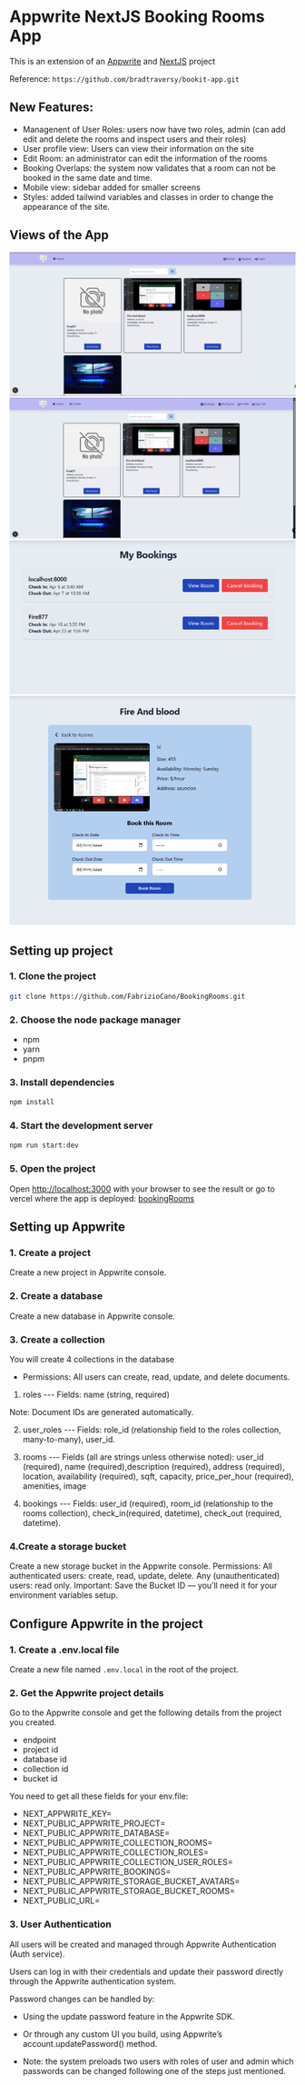 # Appwrite NextJS Booking Rooms App

This is an extension of an [Appwrite](https://appwrite.io) and [NextJS](https://nextjs.org/) project

Reference: ``https://github.com/bradtraversy/bookit-app.git``

## New Features:
- Managenent of User Roles: users now have two roles, admin (can add edit and delete the rooms and inspect users and their roles)
- User profile view: Users can view their information on the site
- Edit Room: an administrator can edit the information of the rooms
- Booking Overlaps: the system now validates that a room can not be booked in the same date and time.
- Mobile view: sidebar added for smaller screens
- Styles: added tailwind variables and classes in order to change the appearance of the site.

## Views of the App
![Guest Layout](assets/images/guest.png)
![HomePage](assets/images/home.png)
![My Bookings](assets/images/mybook.png)
![BookRoom](assets/images/book.png)
## Setting up project

### 1. Clone the project

```bash
git clone https://github.com/FabrizioCano/BookingRooms.git
```

### 2. Choose the node package manager

- npm
- yarn
- pnpm


### 3. Install dependencies

```bash
npm install
```

### 4. Start the development server

```bash
npm run start:dev
```

### 5. Open the project

Open [http://localhost:3000](http://localhost:3000) with your browser to see the result or go to vercel where the app is deployed: [bookingRooms](https://booking-rooms-jhgqjrckg-fabrizio-canos-projects.vercel.app/)


## Setting up Appwrite

### 1. Create a project

Create a new project in Appwrite console.

### 2. Create a database

Create a new database in Appwrite console.

### 3. Create a collection

You will create 4 collections in the database
- Permissions:
    All users can create, read, update, and delete documents.

1) roles --- Fields: name (string, required)

Note: Document IDs are generated automatically.

2) user_roles --- Fields: role_id (relationship field to the roles collection, many-to-many), user_id.



3) rooms --- Fields (all are strings unless otherwise noted): user_id (required), name (required),description (required), address (required), location, availability (required), sqft, capacity, price_per_hour (required), amenities, image


4) bookings --- Fields: user_id (required), room_id (relationship to the rooms collection), check_in(required, datetime), check_out (required, datetime).

### 4.Create a storage bucket
Create a new storage bucket in the Appwrite console.
Permissions:
All authenticated users: create, read, update, delete.
Any (unauthenticated) users: read only.
Important:
Save the Bucket ID — you’ll need it for your environment variables setup.

## Configure Appwrite in the project

### 1. Create a .env.local file

Create a new file named `.env.local` in the root of the project.


### 2. Get the Appwrite project details
Go to the Appwrite console and get the following details from the project you created.

- endpoint
- project id
- database id
- collection id
- bucket id

You need to get all these fields for your env.file:
- NEXT_APPWRITE_KEY=
- NEXT_PUBLIC_APPWRITE_PROJECT=
- NEXT_PUBLIC_APPWRITE_DATABASE=
- NEXT_PUBLIC_APPWRITE_COLLECTION_ROOMS=
- NEXT_PUBLIC_APPWRITE_COLLECTION_ROLES=
- NEXT_PUBLIC_APPWRITE_COLLECTION_USER_ROLES=
- NEXT_PUBLIC_APPWRITE_BOOKINGS=
- NEXT_PUBLIC_APPWRITE_STORAGE_BUCKET_AVATARS=
- NEXT_PUBLIC_APPWRITE_STORAGE_BUCKET_ROOMS=
- NEXT_PUBLIC_URL=


### 3. User Authentication
All users will be created and managed through Appwrite Authentication (Auth service).

Users can log in with their credentials and update their password directly through the Appwrite authentication system.

Password changes can be handled by:

- Using the update password feature in the Appwrite SDK.

- Or through any custom UI you build, using Appwrite’s account.updatePassword() method.

- Note: the system preloads two users with roles of user and admin which passwords can be changed following one of the steps just mentioned.
